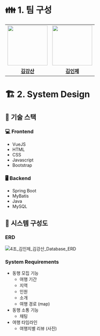 # 👪 1. 팀 구성

<table>
 <tr>
    <td align="center"><a href="https://github.com/Sanizzang"><img src="https://avatars.githubusercontent.com/Sanizzang" width="130px;" alt=""></a></td>
    <td align="center"><a href="https://github.com/kijen723"><img src="https://avatars.githubusercontent.com/jihyeon-yu" width="130px;" alt=""></a></td>
  </tr>
  <tr>
    <td align="center"><a href="https://github.com/Sanizzang"><b>김강산</b></a></td>
    <td align="center"><a href="https://github.com/kijen723"><b>김인제</b></a></td>
  </tr>
</table>

# 🏗️ 2. System Design

## 🔧 기술 스택

### 💻 Frontend

- VueJS
- HTML
- CSS
- Javascript
- Bootstrap

### 🖥 Backend

- Spring Boot
- MyBatis 
- Java
- MySQL


## 🤗 시스템 구성도
### ERD
![4조_김인제_김강산_Database_ERD](https://github.com/TravelCompass-ssafy/TravelCompassBack-end/assets/44565811/d601ac1d-2d99-4169-9f1b-5dde4e8c106d)

### System Requirements
  - 동행 모집 기능
    - 여행 기간
    - 지역
    - 인원
    - 소개
    - 여행 경로 (map)
  - 동행 소통 기능
    - 채팅
  - 여행 타임라인
    - 여행지별 리뷰 (사진)

